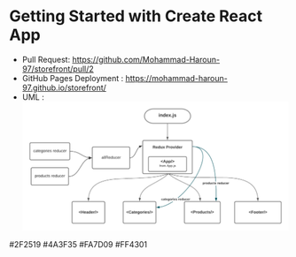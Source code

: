 # Getting Started with Create React App

* Pull Request: https://github.com/Mohammad-Haroun-97/storefront/pull/2
* GitHub Pages Deployment : https://mohammad-haroun-97.github.io/storefront/
* UML : ![](66666.png)


#2F2519
#4A3F35
#FA7D09
#FF4301

